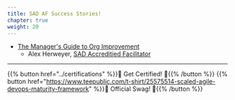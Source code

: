 ```yaml
---
title: SAD AF Success Stories!
chapter: true
weight: 20
---
```


- [The Manager's Guide to Org Improvement](manager-guide) 
  - Alex Herweyer, [SAD Accreditied Facilitator](../../certifications/advanced-certifications/#scaled-agile-dev-ops-accredited-facilitators)

---

{{% button href="../certifications" %}}🏅 Get Certified! 🏅{{% /button %}}
{{% button href="https://www.teepublic.com/t-shirt/25575514-scaled-agile-devops-maturity-framework" %}}💸 Official Swag! 💸{{% /button %}}